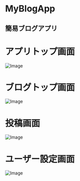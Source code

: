 # MyBlogApp
## 簡易ブログアプリ
# アプリトップ画面
![Image](https://github.com/user-attachments/assets/ea7f1cf7-b858-4caa-a481-526c49df14a8)
# ブログトップ画面
![Image](https://github.com/user-attachments/assets/a26e443c-6cae-4fc3-ab88-5927122bb360)
# 投稿画面
![Image](https://github.com/user-attachments/assets/0fcf2a88-208e-40ff-b345-6031b7fa2766)
# ユーザー設定画面
![Image](https://github.com/user-attachments/assets/25955a94-79a4-4f4c-8131-7c9b6550fbcd)
